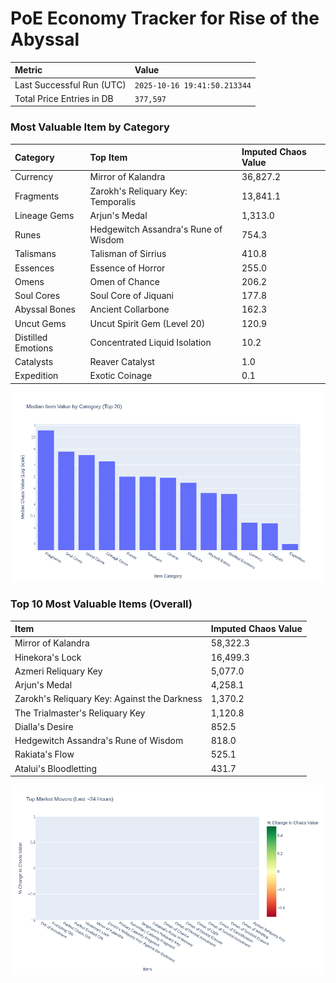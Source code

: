 # PoE Economy Tracker for Rise of the Abyssal

<!-- START_MAINTENANCE -->
| Metric | Value |
|:---|:---|
| Last Successful Run (UTC) | `2025-10-16 19:41:50.213344` |
| Total Price Entries in DB | `377,597` |

<!-- END_MAINTENANCE -->

<!-- START_DATAFRAME_DEBUG -->
<!-- END_DATAFRAME_DEBUG -->

<!-- START_CATEGORY_ANALYSIS -->
### Most Valuable Item by Category
| Category | Top Item | Imputed Chaos Value |
| :--- | :--- | :--- |
| Currency | Mirror of Kalandra | 36,827.2 |
| Fragments | Zarokh's Reliquary Key: Temporalis | 13,841.1 |
| Lineage Gems | Arjun's Medal | 1,313.0 |
| Runes | Hedgewitch Assandra's Rune of Wisdom | 754.3 |
| Talismans | Talisman of Sirrius | 410.8 |
| Essences | Essence of Horror | 255.0 |
| Omens | Omen of Chance | 206.2 |
| Soul Cores | Soul Core of Jiquani | 177.8 |
| Abyssal Bones | Ancient Collarbone | 162.3 |
| Uncut Gems | Uncut Spirit Gem (Level 20) | 120.9 |
| Distilled Emotions | Concentrated Liquid Isolation | 10.2 |
| Catalysts | Reaver Catalyst | 1.0 |
| Expedition | Exotic Coinage | 0.1 |


![Category Analysis Chart](charts/category_analysis.png)
<!-- END_ANALYSIS -->

<!-- START_ANALYSIS -->
### Top 10 Most Valuable Items (Overall)
| Item | Imputed Chaos Value |
| :--- | :--- |
| Mirror of Kalandra | 58,322.3 |
| Hinekora's Lock | 16,499.3 |
| Azmeri Reliquary Key | 5,077.0 |
| Arjun's Medal | 4,258.1 |
| Zarokh's Reliquary Key: Against the Darkness | 1,370.2 |
| The Trialmaster's Reliquary Key | 1,120.8 |
| Dialla's Desire | 852.5 |
| Hedgewitch Assandra's Rune of Wisdom | 818.0 |
| Rakiata's Flow | 525.1 |
| Atalui's Bloodletting | 431.7 |


![Market Movers Chart](charts/market_movers.png)
<!-- END_ANALYSIS -->
